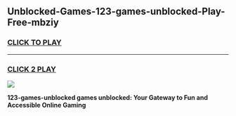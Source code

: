 
## Unblocked-Games-123-games-unblocked-Play-Free-mbziy
<h3>
<a href="https://premium76.site?title=123-games-unblocked&ref=20M">CLICK TO PLAY</a></h3>
<hr>

<h3>
<a href="https://premium76.site?title=123-games-unblocked&ref=20M">CLICK 2 PLAY</a>
  
</h3>

<a href="https://premium76.site?title=123-games-unblocked&ref=19M"><img src="https://clearcache.store/games.png"></a>


**123-games-unblocked games unblocked: Your Gateway to Fun and Accessible Online Gaming**
